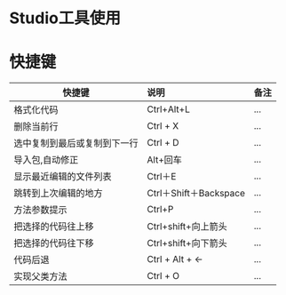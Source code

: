 # Studio工具使用

# **快捷键**

| 快捷键 | 说明 | 备注 |
| ------------- |:-------------| :-----|
| 格式化代码|Ctrl+Alt+L| ... |
| 删除当前行|Ctrl + X | ... |
| 选中复制到最后或复制到下一行|Ctrl + D| ... |
| 导入包,自动修正|Alt+回车| ... |
| 显示最近编辑的文件列表|Ctrl＋E | ... |
| 跳转到上次编辑的地方|Ctrl＋Shift＋Backspace | ... |
| 方法参数提示|Ctrl+P | ... |
| 把选择的代码往上移  |Ctrl+shift+向上箭头 | ... |
| 把选择的代码往下移|Ctrl+shift+向下箭头 | ... |
| 代码后退|Ctrl + Alt + ← | ... |
| 实现父类方法|Ctrl + O | ... |

